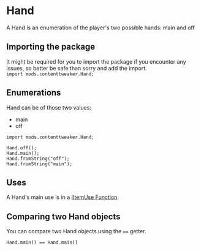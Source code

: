 # Hand

A Hand is an enumeration of the player's two possible hands: main and off

## Importing the package

It might be required for you to import the package if you encounter any issues, so better be safe than sorry and add the import.  
`import mods.contenttweaker.Hand;`

## Enumerations

Hand can be of those two values:

- main
- off

```zenscript
import mods.contenttweaker.Hand;

Hand.off();
Hand.main();
Hand.fromString("off");
Hand.fromString("main");
```

## Uses

A Hand's main use is in a [IItemUse Function](/Mods/ContentTweaker/Vanilla/Advanced_Functionality/Functions/IItemUse/).

## Comparing two Hand objects

You can compare two Hand objects using the `==` getter.

```zenscript
Hand.main() == Hand.main()
```